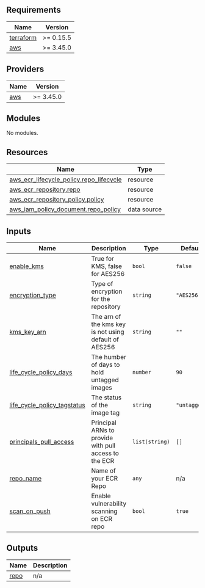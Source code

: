 ## Requirements

| Name | Version |
|------|---------|
| <a name="requirement_terraform"></a> [terraform](#requirement\_terraform) | >= 0.15.5 |
| <a name="requirement_aws"></a> [aws](#requirement\_aws) | >= 3.45.0 |

## Providers

| Name | Version |
|------|---------|
| <a name="provider_aws"></a> [aws](#provider\_aws) | >= 3.45.0 |

## Modules

No modules.

## Resources

| Name | Type |
|------|------|
| [aws_ecr_lifecycle_policy.repo_lifecycle](https://registry.terraform.io/providers/hashicorp/aws/latest/docs/resources/ecr_lifecycle_policy) | resource |
| [aws_ecr_repository.repo](https://registry.terraform.io/providers/hashicorp/aws/latest/docs/resources/ecr_repository) | resource |
| [aws_ecr_repository_policy.policy](https://registry.terraform.io/providers/hashicorp/aws/latest/docs/resources/ecr_repository_policy) | resource |
| [aws_iam_policy_document.repo_policy](https://registry.terraform.io/providers/hashicorp/aws/latest/docs/data-sources/iam_policy_document) | data source |

## Inputs

| Name | Description | Type | Default | Required |
|------|-------------|------|---------|:--------:|
| <a name="input_enable_kms"></a> [enable\_kms](#input\_enable\_kms) | True for KMS, false for AES256 | `bool` | `false` | no |
| <a name="input_encryption_type"></a> [encryption\_type](#input\_encryption\_type) | Type of encryption for the repository | `string` | `"AES256"` | no |
| <a name="input_kms_key_arn"></a> [kms\_key\_arn](#input\_kms\_key\_arn) | The arn of the kms key is not using default of AES256 | `string` | `""` | no |
| <a name="input_life_cycle_policy_days"></a> [life\_cycle\_policy\_days](#input\_life\_cycle\_policy\_days) | The humber of days to hold untagged images | `number` | `90` | no |
| <a name="input_life_cycle_policy_tagstatus"></a> [life\_cycle\_policy\_tagstatus](#input\_life\_cycle\_policy\_tagstatus) | The status of the image tag | `string` | `"untagged"` | no |
| <a name="input_principals_pull_access"></a> [principals\_pull\_access](#input\_principals\_pull\_access) | Principal ARNs to provide with pull access to the ECR | `list(string)` | `[]` | no |
| <a name="input_repo_name"></a> [repo\_name](#input\_repo\_name) | Name of your ECR Repo | `any` | n/a | yes |
| <a name="input_scan_on_push"></a> [scan\_on\_push](#input\_scan\_on\_push) | Enable vulnerability scanning on ECR repo | `bool` | `true` | no |

## Outputs

| Name | Description |
|------|-------------|
| <a name="output_repo"></a> [repo](#output\_repo) | n/a |